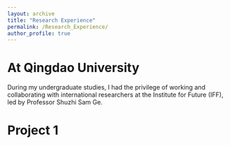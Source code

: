 ```yaml
---
layout: archive
title: "Research Experience"
permalink: /Research_Experience/
author_profile: true
---
```


At Qingdao University
======
During my undergraduate studies, I had the privilege of working and collaborating with international researchers at the Institute for Future (IFF), led by Professor Shuzhi Sam Ge. 
# Project 1


  

